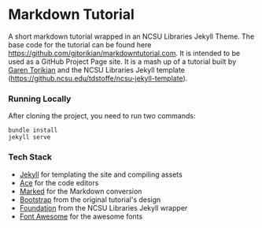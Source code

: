 # Markdown Tutorial

A short markdown tutorial wrapped in an NCSU Libraries Jekyll Theme. The base code for the tutorial can be found here https://github.com/gjtorikian/markdowntutorial.com. It is intended to be used as a GitHub Project Page site. It is a mash up of a tutorial built by [Garen Torikian](https://github.com/gjtorikian) and the NCSU Libraries Jekyll template (https://github.ncsu.edu/tdstoffe/ncsu-jekyll-template).

### Running Locally

After cloning the project, you need to run two commands:

```
bundle install
jekyll serve
```

### Tech Stack
* [Jekyll](http://jekyllrb.com) for templating the site and compiling assets
* [Ace](https://github.com/ajaxorg/ace) for the code editors
* [Marked](https://github.com/chjj/marked) for the Markdown conversion
* [Bootstrap](http://twitter.github.io/bootstrap/) from the original tutorial's design
* [Foundation](http://twitter.github.io/bootstrap/) from the NCSU Libraries Jekyll wrapper
* [Font Awesome](https://github.com/FortAwesome/Font-Awesome) for the awesome fonts
